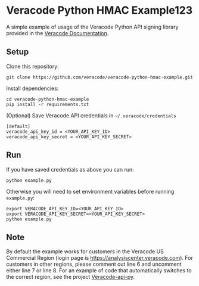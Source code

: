 # Veracode Python HMAC Example123

A simple example of usage of the Veracode Python API signing library provided in the [Veracode Documentation](https://docs.veracode.com/r/c_hmac_signing_example_python).

## Setup

Clone this repository:

    git clone https://github.com/veracode/veracode-python-hmac-example.git

Install dependencies:

    cd veracode-python-hmac-example
    pip install -r requirements.txt

(Optional) Save Veracode API credentials in `~/.veracode/credentials`

    [default]
    veracode_api_key_id = <YOUR_API_KEY_ID>
    veracode_api_key_secret = <YOUR_API_KEY_SECRET>

## Run

If you have saved credentials as above you can run:

    python example.py
    
Otherwise you will need to set environment variables before running `example.py`:

    export VERACODE_API_KEY_ID=<YOUR_API_KEY_ID>
    export VERACODE_API_KEY_SECRET=<YOUR_API_KEY_SECRET>
    python example.py

## Note

By default the example works for customers in the Veracode US Commercial Region (login page is https://analysiscenter.veracode.com). For customers in other regions, please comment out line 6 and uncomment either line 7 or line 8. For an example of code that automatically switches to the correct region, see the project [Veracode-api-py](https://github.com/veracode/veracode-api-py).
